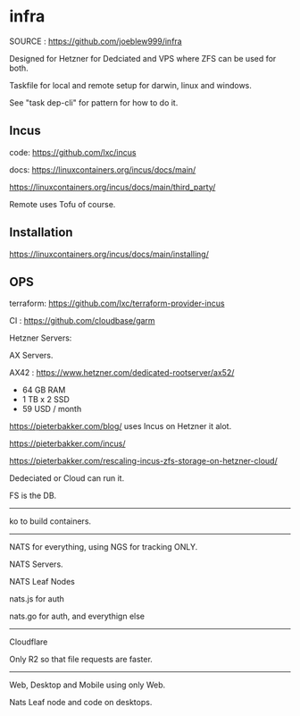 # infra

SOURCE : https://github.com/joeblew999/infra

Designed for Hetzner for Dedciated and VPS where ZFS can be used for both.

Taskfile for local and remote setup for darwin, linux and windows.

See "task dep-cli" for pattern for how to do it.


## Incus

code: https://github.com/lxc/incus 

docs: https://linuxcontainers.org/incus/docs/main/

https://linuxcontainers.org/incus/docs/main/third_party/

Remote uses Tofu of course.

## Installation

https://linuxcontainers.org/incus/docs/main/installing/


## OPS

terraform: https://github.com/lxc/terraform-provider-incus

CI : https://github.com/cloudbase/garm



Hetzner Servers:

AX Servers.

AX42 : https://www.hetzner.com/dedicated-rootserver/ax52/
- 64 GB RAM
- 1 TB x 2 SSD
- 59 USD / month


https://pieterbakker.com/blog/ uses Incus on Hetzner it alot.

https://pieterbakker.com/incus/

https://pieterbakker.com/rescaling-incus-zfs-storage-on-hetzner-cloud/


Dedeciated or Cloud can run it.

FS is the DB.

---

ko to build containers.


---

NATS for everything, using NGS for tracking ONLY.

NATS Servers.

NATS Leaf Nodes

nats.js for auth

nats.go for auth, and everythign else

---

Cloudflare 

Only R2 so that file requests are faster.

---

Web, Desktop and Mobile using only Web.

Nats Leaf node and code on desktops.


